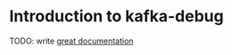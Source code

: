 # Introduction to kafka-debug

TODO: write [great documentation](http://jacobian.org/writing/what-to-write/)

